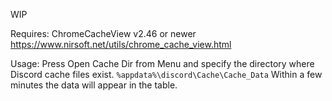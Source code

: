 WIP

Requires: ChromeCacheView v2.46 or newer
https://www.nirsoft.net/utils/chrome_cache_view.html

Usage:
Press Open Cache Dir from Menu and specify the directory where Discord cache files exist.
`%appdata%\discord\Cache\Cache_Data`
Within a few minutes the data will appear in the table.

